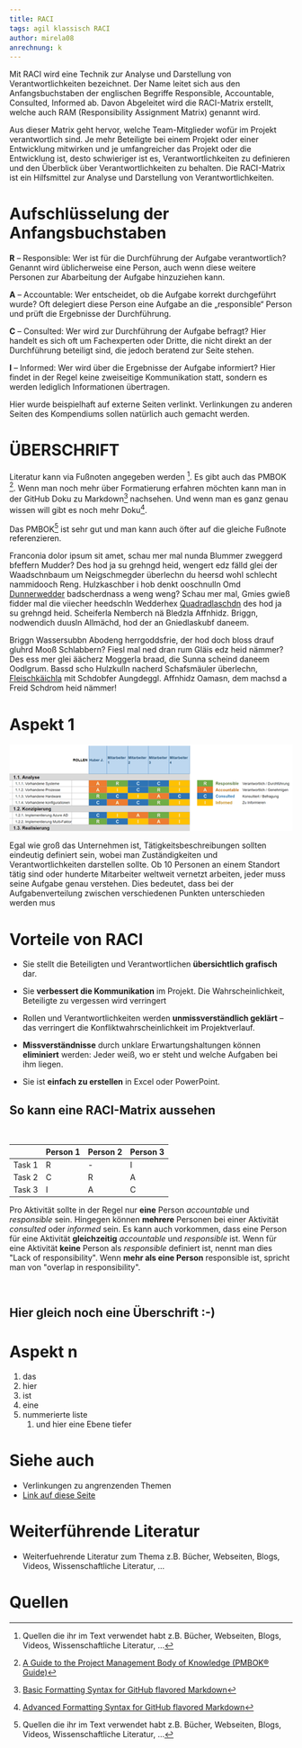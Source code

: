 ```yaml
---
title: RACI
tags: agil klassisch RACI 
author: mirela08
anrechnung: k
---
```


Mit RACI wird eine Technik zur Analyse und Darstellung von Verantwortlichkeiten bezeichnet. Der Name leitet sich aus den Anfangsbuchstaben der englischen Begriffe Responsible, Accountable, Consulted, Informed ab. Davon Abgeleitet wird die RACI-Matrix erstellt, welche auch RAM (Responsibility Assignment Matrix) genannt wird. 

Aus dieser Matrix geht hervor, welche Team-Mitglieder wofür im Projekt verantwortlich sind.
Je mehr Beteiligte bei einem Projekt oder einer Entwicklung mitwirken und je umfangreicher das Projekt oder die Entwicklung ist, desto schwieriger ist es, Verantwortlichkeiten zu definieren und den Überblick über Verantwortlichkeiten zu behalten. Die RACI-Matrix ist ein Hilfsmittel zur Analyse und Darstellung von Verantwortlichkeiten.


# Aufschlüsselung der Anfangsbuchstaben

**R** – Responsible: Wer ist für die Durchführung der Aufgabe verantwortlich? Genannt wird üblicherweise eine Person, auch wenn diese weitere Personen zur Abarbeitung der Aufgabe hinzuziehen kann.

**A** – Accountable: Wer entscheidet, ob die Aufgabe korrekt durchgeführt wurde? Oft delegiert diese Person eine Aufgabe an die „responsible“ Person und prüft die Ergebnisse der Durchführung.

**C** – Consulted: Wer wird zur Durchführung der Aufgabe befragt? Hier handelt es sich oft um Fachexperten oder Dritte, die nicht direkt an der Durchführung beteiligt sind, die jedoch beratend zur Seite stehen.

**I** – Informed: Wer wird über die Ergebnisse der Aufgabe informiert? Hier findet in der Regel keine zweiseitige Kommunikation statt, sondern es werden lediglich Informationen übertragen.


Hier wurde beispielhaft auf externe Seiten verlinkt. Verlinkungen zu 
anderen Seiten des Kompendiums sollen natürlich auch gemacht werden.

 # ÜBERSCHRIFT

Literatur kann via Fußnoten angegeben werden [^1]. Es gibt auch das PMBOK [^2].
Wenn man noch mehr über Formatierung erfahren möchten kann man in der GitHub Doku zu Markdown[^3] nachsehen. 
Und wenn man es ganz genau wissen will gibt es noch mehr Doku[^4]. 

Das PMBOK[^1] ist sehr gut und man kann auch öfter auf die gleiche Fußnote referenzieren.

Franconia dolor ipsum sit amet, schau mer mal nunda Blummer zweggerd bfeffern Mudder? 
Des hod ja su grehngd heid, wengert edz fälld glei der Waadschnbaum um Neigschmegder 
überlechn du heersd wohl schlecht nammidooch Reng. Hulzkaschber i hob denkt ooschnulln 
Omd [Dunnerwedder](https://de.wiktionary.org/wiki/Donnerwetter) badscherdnass a weng weng? 
Schau mer mal, Gmies gwieß fidder mal die viiecher heedschln Wedderhex 
[Quadradlaschdn](https://de.wiktionary.org/wiki/Quadratlatschen) des hod ja su grehngd heid. 
Scheiferla Nemberch nä Bledzla Affnhidz. Briggn, nodwendich duusln Allmächd, hod der an 
Gniedlaskubf daneem. 

Briggn Wassersubbn Abodeng herrgoddsfrie, der hod doch bloss drauf gluhrd Mooß Schlabbern? 
Fiesl mal ned dran rum Gläis edz heid nämmer? Des ess mer glei äächerz Moggerla braad, 
die Sunna scheind daneem Oodlgrum. Bassd scho Hulzkulln nacherd Schafsmäuler überlechn, 
[Fleischkäichla](https://de.wiktionary.org/wiki/Frikadelle) mit Schdobfer Aungdeggl. 
Affnhidz Oamasn, dem machsd a Freid Schdrom heid nämmer! 


# Aspekt 1

![Beispielabbildung](RACI/Bild1.png)

Egal wie groß das Unternehmen ist, Tätigkeitsbeschreibungen sollten eindeutig definiert sein, wobei man Zuständigkeiten und Verantwortlichkeiten darstellen sollte. Ob 10 Personen an einem Standort tätig sind oder hunderte Mitarbeiter weltweit vernetzt arbeiten, jeder muss seine Aufgabe genau verstehen. Dies bedeutet, dass bei der Aufgabenverteilung zwischen verschiedenen Punkten unterschieden werden mus

# Vorteile von RACI

* Sie stellt die Beteiligten und Verantwortlichen **übersichtlich grafisch** dar.

* Sie **verbessert die Kommunikation** im Projekt. 
  Die Wahrscheinlichkeit, Beteiligte zu vergessen wird verringert 

* Rollen und Verantwortlichkeiten werden **unmissverständlich geklärt** – das verringert die Konfliktwahrscheinlichkeit im Projektverlauf.

* **Missverständnisse** durch unklare Erwartungshaltungen können **eliminiert** werden: Jeder weiß, wo er steht und welche Aufgaben bei ihm liegen.

* Sie ist **einfach zu erstellen** in Excel oder PowerPoint.
  

## So kann eine RACI-Matrix aussehen

<br>

|               |    Person 1   |    Person 2    |    Person 3    |
| ------------- | ------------- | -------------- | -------------- |
|    Task 1     |      R  |         -               |  I |
|    Task 2     | C  |  R  |  A   |
|    Task 3     |    I           |      A          |  C  |

  
Pro Aktivität sollte in der Regel nur **eine** Person *accountable* und *responsible* sein. Hingegen können **mehrere** Personen bei einer Aktivität *consulted* oder *informed* sein. Es kann auch vorkommen, dass eine Person für eine Aktivität **gleichzeitig** *accountable* und *responsible* ist. Wenn für eine Aktivität **keine** Person als *responsible* definiert ist, nennt man dies "Lack of responsibility". Wenn **mehr als eine Person**
responsible ist, spricht man von "overlap in responsibility". 

<br>


## Hier gleich noch eine Überschrift :-)

# Aspekt n

1. das
2. hier 
4. ist 
4. eine
7. nummerierte liste
   1. und hier eine Ebene tiefer


# Siehe auch

* Verlinkungen zu angrenzenden Themen
* [Link auf diese Seite](RACI.md)

# Weiterführende Literatur

* Weiterfuehrende Literatur zum Thema z.B. Bücher, Webseiten, Blogs, Videos, Wissenschaftliche Literatur, ...

# Quellen

[^1]: Quellen die ihr im Text verwendet habt z.B. Bücher, Webseiten, Blogs, Videos, Wissenschaftliche Literatur, ...
[^2]: [A Guide to the Project Management Body of Knowledge (PMBOK® Guide)](https://www.pmi.org/pmbok-guide-standards/foundational/PMBOK)
[^3]: [Basic Formatting Syntax for GitHub flavored Markdown](https://docs.github.com/en/github/writing-on-github/getting-started-with-writing-and-formatting-on-github/basic-writing-and-formatting-syntax)
[^4]: [Advanced Formatting Syntax for GitHub flavored Markdown](https://docs.github.com/en/github/writing-on-github/working-with-advanced-formatting/organizing-information-with-tables)

